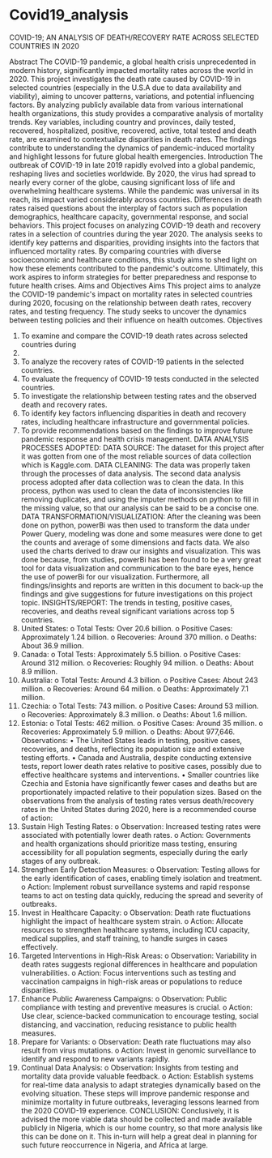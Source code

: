 # Covid19_analysis
COVID-19; 
AN ANALYSIS OF 
DEATH/RECOVERY RATE ACROSS 
SELECTED COUNTRIES IN 2020

Abstract
The COVID-19 pandemic, a global health crisis unprecedented in modern history, significantly 
impacted mortality rates across the world in 2020. This project investigates the death rate 
caused by COVID-19 in selected countries (especially in the U.S.A due to data availability 
and viability), aiming to uncover patterns, variations, and potential influencing factors. By 
analyzing publicly available data from various international health organizations, this study 
provides a comparative analysis of mortality trends. Key variables, including country and 
provinces, daily tested, recovered, hospitalized, positive, recovered, active, total tested and 
death rate, are examined to contextualize disparities in death rates. The findings contribute to 
understanding the dynamics of pandemic-induced mortality and highlight lessons for future 
global health emergencies.
Introduction
The outbreak of COVID-19 in late 2019 rapidly evolved into a global pandemic, reshaping 
lives and societies worldwide. By 2020, the virus had spread to nearly every corner of the 
globe, causing significant loss of life and overwhelming healthcare systems. While the 
pandemic was universal in its reach, its impact varied considerably across countries. 
Differences in death rates raised questions about the interplay of factors such as population 
demographics, healthcare capacity, governmental response, and social behaviors.
This project focuses on analyzing COVID-19 death and recovery rates in a selection of 
countries during the year 2020. The analysis seeks to identify key patterns and disparities, 
providing insights into the factors that influenced mortality rates. By comparing countries with 
diverse socioeconomic and healthcare conditions, this study aims to shed light on how these 
elements contributed to the pandemic's outcome. Ultimately, this work aspires to inform 
strategies for better preparedness and response to future health crises.
Aims and Objectives
Aims
This project aims to analyze the COVID-19 pandemic's impact on mortality rates in selected 
countries during 2020, focusing on the relationship between death rates, recovery rates, and 
testing frequency. The study seeks to uncover the dynamics between testing policies and their 
influence on health outcomes.
Objectives
1. To examine and compare the COVID-19 death rates across selected countries during 
2020.
2. To analyze the recovery rates of COVID-19 patients in the selected countries.
3. To evaluate the frequency of COVID-19 tests conducted in the selected countries.
4. To investigate the relationship between testing rates and the observed death and 
recovery rates.
5. To identify key factors influencing disparities in death and recovery rates, including 
healthcare infrastructure and governmental policies.
6. To provide recommendations based on the findings to improve future pandemic 
response and health crisis management.
DATA ANALYSIS PROCESSES ADOPTED:
DATA SOURCE: The dataset for this project after it was gotten from one of the most reliable 
sources of data collection which is Kaggle.com.
DATA CLEANING: The data was properly taken through the processes of data analysis. The 
second data analysis process adopted after data collection was to clean the data. In this process, 
python was used to clean the data of inconsistencies like removing duplicates, and using the 
imputer methods on python to fill in the missing value, so that our analysis can be said to be a 
concise one.
DATA TRANSFORMATION/VISUALIZATION: After the cleaning was been done on 
python, powerBi was then used to transform the data under Power Query, modeling was done 
and some measures were done to get the counts and average of some dimensions and facts data. 
We also used the charts derived to draw our insights and visualization. This was done because, 
from studies, powerBi has been found to be a very great tool for data visualization and 
communication to the bare eyes, hence the use of powerBi for our visualization. 
Furthermore, all findings/insights and reports are written in this document to back-up the
findings and give suggestions for future investigations on this project topic.
INSIGHTS/REPORT:
The trends in testing, positive cases, recoveries, and deaths reveal significant variations 
across top 5 countries. 
1. United States:
o Total Tests: Over 20.6 billion.
o Positive Cases: Approximately 1.24 billion.
o Recoveries: Around 370 million.
o Deaths: About 36.9 million.
2. Canada:
o Total Tests: Approximately 5.5 billion.
o Positive Cases: Around 312 million.
o Recoveries: Roughly 94 million.
o Deaths: About 8.9 million.
3. Australia:
o Total Tests: Around 4.3 billion.
o Positive Cases: About 243 million.
o Recoveries: Around 64 million.
o Deaths: Approximately 7.1 million.
4. Czechia:
o Total Tests: 743 million.
o Positive Cases: Around 53 million.
o Recoveries: Approximately 8.3 million.
o Deaths: About 1.6 million.
5. Estonia:
o Total Tests: 462 million.
o Positive Cases: Around 35 million.
o Recoveries: Approximately 5.9 million.
o Deaths: About 977,646.
Observations:
• The United States leads in testing, positive cases, recoveries, and deaths, reflecting its 
population size and extensive testing efforts.
• Canada and Australia, despite conducting extensive tests, report lower death rates 
relative to positive cases, possibly due to effective healthcare systems and 
interventions.
• Smaller countries like Czechia and Estonia have significantly fewer cases and deaths 
but are proportionately impacted relative to their population sizes.
Based on the observations from the analysis of testing rates versus death/recovery rates in the 
United States during 2020, here is a recommended course of action:
1. Sustain High Testing Rates:
o Observation: Increased testing rates were associated with potentially lower 
death rates.
o Action: Governments and health organizations should prioritize mass testing, 
ensuring accessibility for all population segments, especially during the early 
stages of any outbreak.
2. Strengthen Early Detection Measures:
o Observation: Testing allows for the early identification of cases, enabling 
timely isolation and treatment.
o Action: Implement robust surveillance systems and rapid response teams to 
act on testing data quickly, reducing the spread and severity of outbreaks.
3. Invest in Healthcare Capacity:
o Observation: Death rate fluctuations highlight the impact of healthcare 
system strain.
o Action: Allocate resources to strengthen healthcare systems, including ICU 
capacity, medical supplies, and staff training, to handle surges in cases 
effectively.
4. Targeted Interventions in High-Risk Areas:
o Observation: Variability in death rates suggests regional differences in 
healthcare and population vulnerabilities.
o Action: Focus interventions such as testing and vaccination campaigns in 
high-risk areas or populations to reduce disparities.
5. Enhance Public Awareness Campaigns:
o Observation: Public compliance with testing and preventive measures is 
crucial.
o Action: Use clear, science-backed communication to encourage testing, social 
distancing, and vaccination, reducing resistance to public health measures.
6. Prepare for Variants:
o Observation: Death rate fluctuations may also result from virus mutations.
o Action: Invest in genomic surveillance to identify and respond to new variants 
rapidly.
7. Continual Data Analysis:
o Observation: Insights from testing and mortality data provide valuable 
feedback.
o Action: Establish systems for real-time data analysis to adapt strategies 
dynamically based on the evolving situation.
These steps will improve pandemic response and minimize mortality in future outbreaks, 
leveraging lessons learned from the 2020 COVID-19 experience.
CONCLUSION:
Conclusively, it is advised the more viable data should be collected and made available 
publicly in Nigeria, which is our home country, so that more analysis like this can be done on 
it. This in-turn will help a great deal in planning for such future reoccurrence in Nigeria, and 
Africa at large.
